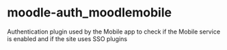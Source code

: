 moodle-auth_moodlemobile
========================

Authentication plugin used by the Mobile app to check if the Mobile service is enabled and if the site uses SSO plugins
